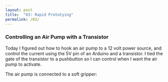 ```yaml
---
layout: post
title:  "03: Rapid Prototying"
permalink: /03/
---
```


### Controlling an Air Pump with a Transistor

Today I figured out how to hook an air pump to a 12 volt power source, and control the current using the 5V pin of an Arduino and a transistor. I tied the gate of the transistor to a pushbutton so I can control when I want the air pump to activate.

The air pump is connected to a soft gripper:
